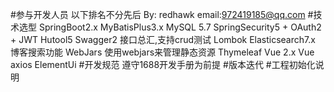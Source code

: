 #参与开发人员
以下排名不分先后
By: redhawk email:972419185@qq.com
#技术选型
SpringBoot2.x
MyBatisPlus3.x
MySQL 5.7
SpringSecurity5 + OAuth2 + JWT
Hutool5       <!--  文档地址 CTRL+鼠标左键直接跳转连接 https://www.hutool.club/docs/#/  -->
Swagger2 接口总汇,支持crud测试
Lombok
Elasticsearch7.x 博客搜索功能
WebJars 使用webjars来管理静态资源
Thymeleaf
Vue 2.x
Vue axios
ElementUi
#开发规范
遵守1688开发手册为前提
#版本迭代
#工程初始化说明